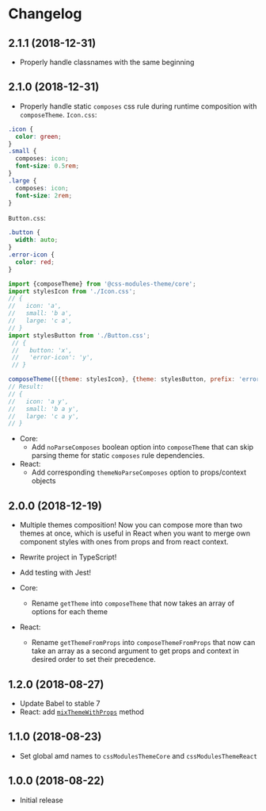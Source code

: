 # Changelog

## 2.1.1 (2018-12-31)
 * Properly handle classnames with the same beginning
 
## 2.1.0 (2018-12-31)
 * Properly handle static `composes` css rule during runtime composition with `composeTheme`.
 `Icon.css`:
 ```css
 .icon {
   color: green;
 }
 .small {
   composes: icon;
   font-size: 0.5rem;
 }
 .large {
   composes: icon;
   font-size: 2rem;
 }
 ```
 `Button.css`:
 ```css
 .button {
   width: auto;
 }
 .error-icon {
   color: red;
 }
 ```
 ```js
 import {composeTheme} from '@css-modules-theme/core';
 import stylesIcon from './Icon.css';
 // {
 //   icon: 'a',
 //   small: 'b a',
 //   large: 'c a',
 // }
 import stylesButton from './Button.css';
  // {
  //   button: 'x',
  //   'error-icon': 'y',
  // }
 
 composeTheme([{theme: stylesIcon}, {theme: stylesButton, prefix: 'error-'}]);
 // Result:
 // {
 //   icon: 'a y',
 //   small: 'b a y',
 //   large: 'c a y',
 // }
 ```
 
 * Core: 
   * Add `noParseComposes` boolean option into `composeTheme` that can skip parsing theme for static `composes` rule dependencies.
 * React:
   * Add corresponding `themeNoParseComposes` option to props/context objects

## 2.0.0 (2018-12-19)
 * Multiple themes composition! Now you can compose more than two themes at once, which is useful in React when you want to merge own component styles with ones from props and from react context.
 * Rewrite project in TypeScript!
 * Add testing with Jest!
 
 * Core: 
   * Rename `getTheme` into `composeTheme` that now takes an array of options for each theme
 * React:
   * Rename `getThemeFromProps` into `composeThemeFromProps` that now can take an array as a second argument to get props and context in desired order to set their precedence.

## 1.2.0  (2018-08-27)
 * Update Babel to stable 7
 * React: add [`mixThemeWithProps`](https://github.com/klimashkin/css-modules-theme#mixthemewithprops) method

## 1.1.0  (2018-08-23)
 * Set global amd names to `cssModulesThemeCore` and `cssModulesThemeReact`

## 1.0.0  (2018-08-22)
 * Initial release